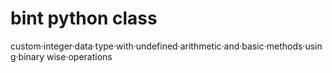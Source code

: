# bint python class
custom·integer·data·type·with·undefined·arithmetic·and·basic·methods·using·binary wise·operations
